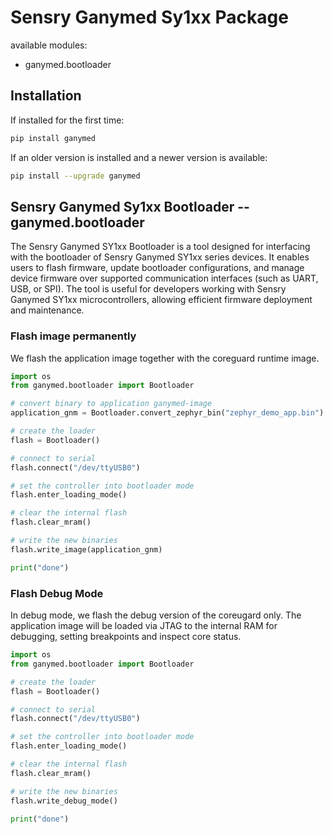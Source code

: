 # Sensry Ganymed Sy1xx Package

available modules:

* ganymed.bootloader

## Installation

If installed for the first time:

```bash
pip install ganymed
```

If an older version is installed and a newer version is available:

```bash
pip install --upgrade ganymed
```



## Sensry Ganymed Sy1xx Bootloader -- ganymed.bootloader

The Sensry Ganymed SY1xx Bootloader is a tool designed for interfacing with the bootloader of Sensry Ganymed SY1xx series devices. It enables users to flash firmware, update bootloader configurations, and manage device firmware over supported communication interfaces (such as UART, USB, or SPI). The tool is useful for developers working with Sensry Ganymed SY1xx microcontrollers, allowing efficient firmware deployment and maintenance. 


### Flash image permanently

We flash the application image together with the coreguard runtime image.

```python
import os
from ganymed.bootloader import Bootloader

# convert binary to application ganymed-image
application_gnm = Bootloader.convert_zephyr_bin("zephyr_demo_app.bin")

# create the loader
flash = Bootloader()

# connect to serial
flash.connect("/dev/ttyUSB0")

# set the controller into bootloader mode
flash.enter_loading_mode()

# clear the internal flash
flash.clear_mram()

# write the new binaries
flash.write_image(application_gnm)

print("done")
```

### Flash Debug Mode

In debug mode, we flash the debug version of the coreugard only. The application image will be loaded via JTAG to the internal RAM for debugging, setting breakpoints and inspect core status. 

```python
import os
from ganymed.bootloader import Bootloader

# create the loader
flash = Bootloader()

# connect to serial
flash.connect("/dev/ttyUSB0")

# set the controller into bootloader mode
flash.enter_loading_mode()

# clear the internal flash
flash.clear_mram()

# write the new binaries
flash.write_debug_mode()

print("done")
```
